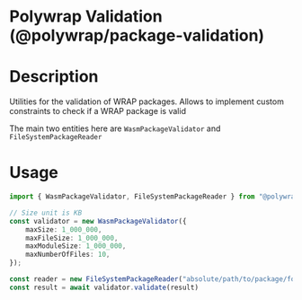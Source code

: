 # Polywrap Validation (@polywrap/package-validation)

# Description 

Utilities for the validation of WRAP packages. Allows to implement custom constraints to
check if a WRAP package is valid

The main two entities here are `WasmPackageValidator` and `FileSystemPackageReader`

# Usage

```typescript
import { WasmPackageValidator, FileSystemPackageReader } from "@polywrap/package-validation"

// Size unit is KB
const validator = new WasmPackageValidator({
    maxSize: 1_000_000,
    maxFileSize: 1_000_000,
    maxModuleSize: 1_000_000,
    maxNumberOfFiles: 10,
});

const reader = new FileSystemPackageReader("absolute/path/to/package/folder")
const result = await validator.validate(result)
```


